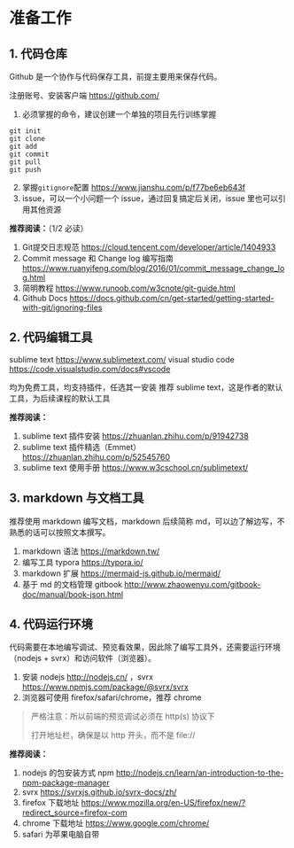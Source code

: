 # 准备工作

## 1. 代码仓库

Github 是一个协作与代码保存工具，前提主要用来保存代码。

注册账号、安装客户端 https://github.com/



1.   必须掌握的命令，建议创建一个单独的项目先行训练掌握

```
git init
git clone
git add
git commit
git pull
git push
```
2.   掌握`gitignore`配置 https://www.jianshu.com/p/f77be6eb643f
2.   issue，可以一个小问题一个 issue，通过回复搞定后关闭，issue 里也可以引用其他资源



**推荐阅读：**（1/2 必读）

1. Git提交日志规范 https://cloud.tencent.com/developer/article/1404933
2. Commit message 和 Change log 编写指南
 https://www.ruanyifeng.com/blog/2016/01/commit_message_change_log.html
3. 简明教程 https://www.runoob.com/w3cnote/git-guide.html
4. Github Docs https://docs.github.com/cn/get-started/getting-started-with-git/ignoring-files



## 2. 代码编辑工具

sublime text  https://www.sublimetext.com/
visual studio code https://code.visualstudio.com/docs#vscode

均为免费工具，均支持插件，任选其一安装
推荐 sublime text，这是作者的默认工具，为后续课程的默认工具

**推荐阅读：**

1. sublime text 插件安装 https://zhuanlan.zhihu.com/p/91942738
2. sublime text 插件精选（Emmet） https://zhuanlan.zhihu.com/p/52545760 
3. sublime text 使用手册 https://www.w3cschool.cn/sublimetext/



## 3. markdown 与文档工具

推荐使用 markdown 编写文档，markdown 后续简称 md，可以边了解边写，不熟悉的话可以按照文本撰写。

1. markdown 语法 https://markdown.tw/
2. 编写工具 typora https://typora.io/ 
3. markdown 扩展 https://mermaid-js.github.io/mermaid/
4. 基于 md 的文档管理 gitbook http://www.zhaowenyu.com/gitbook-doc/manual/book-json.html



## 4. 代码运行环境

代码需要在本地编写调试、预览看效果，因此除了编写工具外，还需要运行环境（nodejs + svrx）和访问软件（浏览器）。

1. 安装 nodejs http://nodejs.cn/  ，svrx https://www.npmjs.com/package/@svrx/svrx
1. 浏览器可使用 firefox/safari/chrome，推荐 chrome



>   严格注意：所以前端的预览调试必须在 http(s) 协议下
>
>   打开地址栏，确保是以 http 开头，而不是 file://



**推荐阅读：**

1. nodejs 的包安装方式 npm http://nodejs.cn/learn/an-introduction-to-the-npm-package-manager
1. svrx https://svrxjs.github.io/svrx-docs/zh/
1. firefox 下载地址 https://www.mozilla.org/en-US/firefox/new/?redirect_source=firefox-com
1. chrome 下载地址 https://www.google.com/chrome/
1. safari 为苹果电脑自带